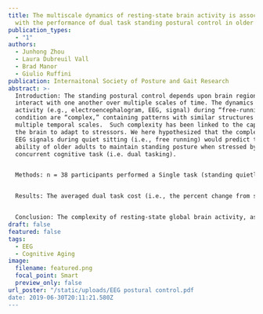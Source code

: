 ```yaml
---
title: The multiscale dynamics of resting-state brain activity is associated
  with the performance of dual task standing postural control in older adults
publication_types:
  - "1"
authors:
  - Junhong Zhou
  - Laura Dubreuil Vall
  - Brad Manor
  - Giulio Ruffini
publication: Internaitonal Society of Posture and Gait Research
abstract: >-
  Introduction: The standing postural control depends upon brain regions that
  interact with one another over multiple scales of time. The dynamics of brain
  activity (e.g., electroencephalogram, EEG, signal) during “free-running”
  condition are “complex,” containing patterns with similar structures across
  multiple temporal scales.  Such complexity has been linked to the capacity of
  the brain to adapt to stressors. We here hypothesized that the complexity of
  EEG signals during quiet sitting (i.e., free running) would predict the
  ability of older adults to maintain standing posture when stressed by a
  concurrent cognitive task (i.e. dual tasking).


  Methods: n = 38 participants performed a Single task (standing quietly with eyes open) and a Dual task (standing and performing serial subtractions of three from a random 3-digit number) while wearing a wearable sensor system (Mobility Lab) to record the average sway speed and area, and a 32-channel EEG system (Enobio, Neuroelectrics) to record EEG data. Lempel–Ziv–Welch (LZW) compression technique was used to quantify the complexity of EEG spectrograms across all the channels. Greater LZW value indicates less compressibility and therefore, greater complexity.


  Results: The averaged dual task cost (i.e., the percent change from single task to dual task condition) of sway speed was 38±61% and the cost to sway area was 97±87% (mean ± S.D.). Older adults with greater complexity of resting-state global brain activity exhibited smaller dual task costs to sway speed (r2=0.23, p=0.03). Similarly, those with greater complexity of resting-state global brain activity exhibited less sway area specifically within the dual task condition (r2=0.46, p=0.01). This relationship was independent of participant age.  No association was observed between the complexity and the sway metrics in single task condition. 


  Conclusion: The complexity of resting-state global brain activity, as measured by the LZW metric of EEG, correlates with the ability to maintain standing postural control specifically when engaged in a cognitive dual task stressor.
draft: false
featured: false
tags:
  - EEG
  - Cognitive Aging
image:
  filename: featured.png
  focal_point: Smart
  preview_only: false
url_poster: "/static/uploads/EEG postural control.pdf
date: 2019-06-30T20:11:21.580Z
---
```

